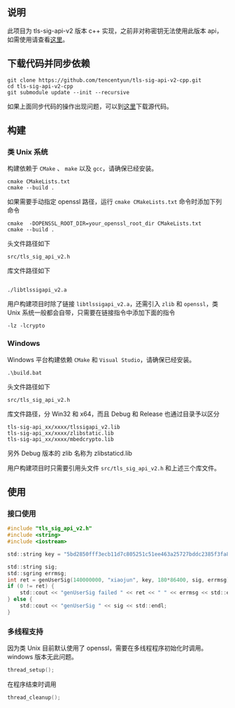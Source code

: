 ## 说明
此项目为 tls-sig-api-v2 版本 c++ 实现，之前非对称密钥无法使用此版本 api，如需使用请查看[这里](https://github.com/tencentyun/tls-sig-api)。

## 下载代码并同步依赖
```shell
git clone https://github.com/tencentyun/tls-sig-api-v2-cpp.git
cd tls-sig-api-v2-cpp
git submodule update --init --recursive
```

如果上面同步代码的操作出现问题，可以到[这里](https://github.com/tencentyun/tls-sig-api-v2-cpp/releases)下载源代码。

## 构建

### 类 Unix 系统
构建依赖于 `CMake` 、 `make` 以及 `gcc`，请确保已经安装。

```shell
cmake CMakeLists.txt
cmake --build .
```

如果需要手动指定 openssl 路径，运行 `cmake CMakeLists.txt` 命令时添加下列命令
```shell
cmake  -DOPENSSL_ROOT_DIR=your_openssl_root_dir CMakeLists.txt
cmake --build .
```

头文件路径如下
```
src/tls_sig_api_v2.h
```

库文件路径如下
```

./libtlssigapi_v2.a
```

用户构建项目时除了链接 `libtlssigapi_v2.a`，还需引入 `zlib` 和 `openssl`，类 Unix 系统一般都会自带，只需要在链接指令中添加下面的指令
```
-lz -lcrypto
```

### Windows
Windows 平台构建依赖 `CMake` 和 `Visual Studio`，请确保已经安装。

```
.\build.bat
```

头文件路径如下

```
src/tls_sig_api_v2.h
```

库文件路径，分 Win32 和 x64，而且 Debug 和 Release 也通过目录予以区分
```
tls-sig-api_xx/xxxx/tlssigapi_v2.lib
tls-sig-api_xx/xxxx/zlibstatic.lib
tls-sig-api_xx/xxxx/mbedcrypto.lib
```
另外 Debug 版本的 zlib 名称为 zlibstaticd.lib

用户构建项目时只需要引用头文件 `src/tls_sig_api_v2.h` 和上述三个库文件。

## 使用

### 接口使用

```C
#include "tls_sig_api_v2.h"
#include <string>
#include <iostream>

std::string key = "5bd2850fff3ecb11d7c805251c51ee463a25727bddc2385f3fa8bfee1bb93b5e";

std::string sig;
std::sgring errmsg;
int ret = genUserSig(140000000, "xiaojun", key, 180*86400, sig, errmsg);
if (0 != ret) {
	std::cout << "genUserSig failed " << ret << " " << errmsg << std::endl;
} else {
	std::cout << "genUserSig " << sig << std::endl;
}

```

### 多线程支持
因为类 Unix 目前默认使用了 openssl，需要在多线程程序初始化时调用。windows 版本无此问题。
```C
thread_setup();
```
在程序结束时调用
```C
thread_cleanup();
```

